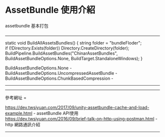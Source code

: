 AssetBundle 使用介紹
===========================

###
assetbundle 基本打包
###
***
static void BuildAllAssetsBundles()
{
        string folder = "bundleFloder";                                                                               
        if (!Directory.Exists(folder)) Directory.CreateDirectory(folder);                                                  
        BuildPipeline.BuildAssetBundles("ChinarAssetBundles", BuildAssetBundleOptions.None, BuildTarget.StandaloneWindows); 
}

BuildAssetBundleOptions.None - 
BuildAssetBundleOptions.UncompressedAssetBundle  - 
BuildAssetBundleOptions.ChunkBasedCompression - 
***



***
參考網址 = 

https://dev.twsiyuan.com/2017/09/unity-assetbundle-cache-and-load-example.html      - assetBundle API使用
https://dev.twsiyuan.com/2016/09/brief-talk-on-http-using-postman.html      - http 網路通訊介紹
***
